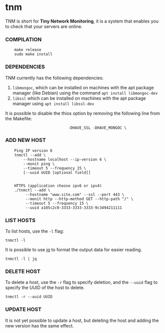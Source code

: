 # tnm

TNM is short for **Tiny Network Monitoring**, it is a system that enables you to check that your servers are online.

### COMPILATION

```
    make release
    sudo make install
```

### DEPENDENCIES

TNM currently has the following dependencies:

1. `libmongoc`, which can be installed on machines with the apt package manager (like Debian) 
using the command `apt install libmongoc-dev`
2. `libssl` which can be installed on machines with the apt package manager 
using `apt install libssl-dev`

It is possible to disable the thios option by removing the following line from the Makefile:

```
                            -DHAVE_SSL -DHAVE_MONGOC \
```

### ADD NEW HOST
```
    Ping IP version 6
    tnmctl --add \
        --hostname localhost --ip-version 6 \
        --monit ping \
        --timeout 5 --frequency 15 \
        [--uuid UUID [optional field]]


    HTTPS (application choose ipv6 or ipv4)
    ./tnmctl --add \
         --hostname "www.site.com" --ssl --port 443 \
         --monit http --http-method GET --http-path "/" \
         --timeout 5 --frequency 15 \
         --uuid a185c2c0-3333-3333-3333-9c3494211111
```

### LIST HOSTS

To list hosts, use the `-l` flag:
```
tnmctl -l

```

It is possible to use [jq](https://stedolan.github.io/jq/) to format the output data for easier reading.
```
tnmctl -l | jq
```

### DELETE HOST

To delete a host, use the `-r` flag to specify deletion, and the `--uuid` flag to specify the UUID of the host to delete.
```
tnmctl -r --uuid UUID
```

### UPDATE HOST
It is not yet possible to update a host, but deleting the host and adding the new version has the same effect.
